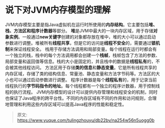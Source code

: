 # 说下对JVM内存模型的理解

JVM内存模型主要是指Java虚拟机在运行时所使用的**内存结构**。它主要包括**堆、栈、方法区和程序计数器**等部分。
**堆**是JVM中最大的一块内存区域，用于存储**对象实例**。一般通过**new关键字**创建的对象都存放在堆中，堆的大小可以通过启动参数进行调整。堆被所有**线程共享**，但是它的访问是**线程不安全**的，需要通过**锁机制**来保证线程安全。
栈用于存储方法调用和局部变量。每个线程在运行时都会有一个独立的栈，栈中的每个方法调用都会创建一个**栈帧**，栈帧包含了方法的参数、局部变量和返回值等信息。栈的大小是固定的，并且栈中的数据是**线程私有**的，不会被其他线程访问。
方法区用于存储**类的信息**和**静态变量**。它是所有线程共享的内存区域，存储了类的结构信息、常量池、静态变量和方法字节码等。方法区的大小也可以通过启动参数进行调整。
程序计数器是每个**线程私有**的，用于记录当前线程执行的**字节码指令的地址**。每个线程都有一个独立的程序计数器，用于控制线程的执行流程。
JVM内存模型的设计可以提供内存管理和线程安全的机制，同时也保证了Java程序的跨平台性。不同的内存区域有不同的作用和访问规则，合理地管理和利用这些内存区域可以提高Java程序的性能和稳定性。


> 原文: <https://www.yuque.com/tulingzhouyu/db22bv/na254w56n5uogg0b>